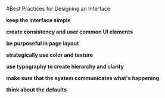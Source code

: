 #Best Practices for Designing an Interface

**keep the interface simple**

**create consistency and user common UI elements**

**be purposeful in page layout**

**strategically use color and texture**

**use typography to create hierarchy and clarity**

**make sure that the system communicates what's happening**

**think about the defaults**


